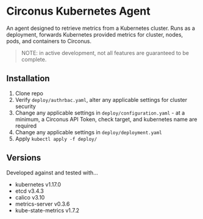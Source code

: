 # Circonus Kubernetes Agent

An agent designed to retrieve metrics from a Kubernetes cluster. Runs as a deployment, forwards Kubernetes provided metrics for cluster, nodes, pods, and containers to Circonus.

>NOTE: in active development, not all features are guaranteed to be complete.

## Installation

1. Clone repo
1. Verify `deploy/authrbac.yaml`, alter any applicable settings for cluster security
1. Change any applicable settings in `deploy/configuration.yaml` - at a minimum, a Circonus API Token, check target, and kubernetes name are required
1. Change any applicable settings in `deploy/deployment.yaml`
1. Apply `kubectl apply -f deploy/`

## Versions

Developed against and tested with...

* kubernetes v1.17.0
* etcd v3.4.3
* calico v3.10
* metrics-server v0.3.6
* kube-state-metrics v1.7.2
